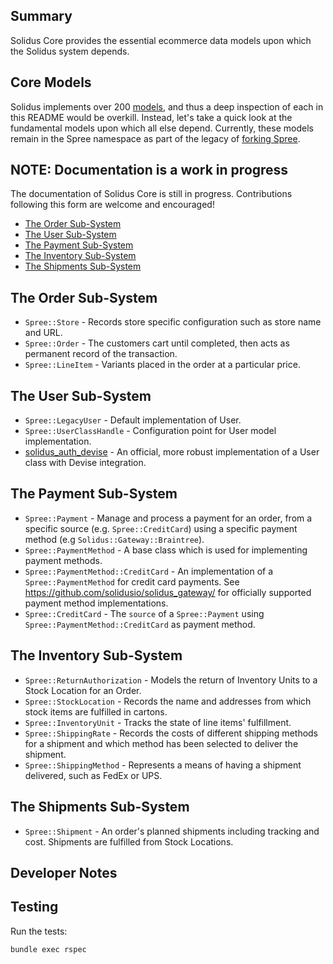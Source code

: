 Summary
------
Solidus Core provides the essential ecommerce data models upon which the
Solidus system depends.

Core Models
-----------
Solidus implements over 200 [models](https://github.com/solidusio/solidus/tree/master/core/app/models/spree),
and thus a deep inspection of each in this README would be overkill. Instead,
let's take a quick look at the fundamental models upon which all else depend.
Currently, these models remain in the Spree namespace as part of the legacy of
[forking Spree](https://solidus.io/blog/2015/10/28/future-of-spree.html).

## NOTE: Documentation is a work in progress
The documentation of Solidus Core is still in progress. Contributions following
this form are welcome and encouraged!

* [The Order Sub-System](#the-order-sub-system)
* [The User Sub-System](#the-user-sub-system)
* [The Payment Sub-System](#the-payment-sub-system)
* [The Inventory Sub-System](#the-inventory-sub-system)
* [The Shipments Sub-System](#the-shipments-sub-system)

## The Order Sub-System
* `Spree::Store` - Records store specific configuration such as store name and URL.
* `Spree::Order` - The customers cart until completed, then acts as
permanent record of the transaction.
* `Spree::LineItem` - Variants placed in the order at a particular price.

## The User Sub-System
* `Spree::LegacyUser` - Default implementation of User.
* `Spree::UserClassHandle` - Configuration point for User model implementation.
* [solidus_auth_devise](https://github.com/solidusio/solidus_auth_devise) -
An official, more robust implementation of a User class with Devise
integration.

## The Payment Sub-System
* `Spree::Payment` - Manage and process a payment for an order, from a specific
source (e.g. `Spree::CreditCard`) using a specific payment method (e.g
`Solidus::Gateway::Braintree`).
* `Spree::PaymentMethod` - A base class which is used for implementing payment methods.
* `Spree::PaymentMethod::CreditCard` - An implementation of a `Spree::PaymentMethod` for credit card payments.
See https://github.com/solidusio/solidus_gateway/ for officially supported payment method implementations.
* `Spree::CreditCard` - The `source` of a `Spree::Payment` using `Spree::PaymentMethod::CreditCard` as payment method.

## The Inventory Sub-System
* `Spree::ReturnAuthorization` - Models the return of Inventory Units to
a Stock Location for an Order.
* `Spree::StockLocation` - Records the name and addresses from which stock items
are fulfilled in cartons.
* `Spree::InventoryUnit` - Tracks the state of line items' fulfillment.
* `Spree::ShippingRate` - Records the costs of different shipping methods for a
shipment and which method has been selected to deliver the shipment.
* `Spree::ShippingMethod` - Represents a means of having a shipment delivered,
such as FedEx or UPS.

## The Shipments Sub-System
* `Spree::Shipment` - An order's planned shipments including
tracking and cost. Shipments are fulfilled from Stock Locations.

Developer Notes
---------------
## Testing

Run the tests:

```shell
bundle exec rspec
```
